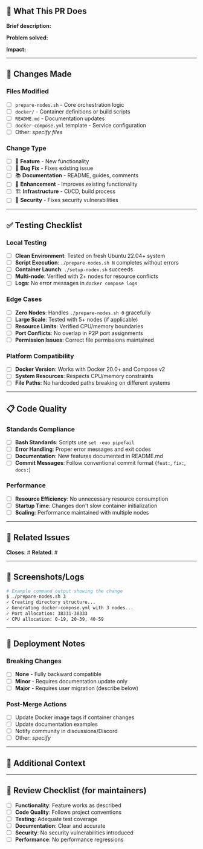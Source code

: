 <!--
Pull Request Template for Gensyn Docker Multi-Node Toolkit
This template helps maintain consistent, high-quality contributions
-->

## 🎯 What This PR Does

**Brief description:**
<!-- One-line summary in imperative mood, e.g., "Add GPU support for multi-node deployments" -->

**Problem solved:**
<!-- What specific issue does this address? Link issues with #123 -->

**Impact:**
<!-- How does this improve the toolkit for users? -->

---

## 🔧 Changes Made

### Files Modified
- [ ] `prepare-nodes.sh` - Core orchestration logic
- [ ] `docker/` - Container definitions or build scripts  
- [ ] `README.md` - Documentation updates
- [ ] `docker-compose.yml` template - Service configuration
- [ ] Other: _specify files_

### Change Type
- [ ] 🚀 **Feature** - New functionality
- [ ] 🐛 **Bug Fix** - Fixes existing issue
- [ ] 📚 **Documentation** - README, guides, comments
- [ ] 🔧 **Enhancement** - Improves existing functionality  
- [ ] 🏗️ **Infrastructure** - CI/CD, build process
- [ ] 🔐 **Security** - Fixes security vulnerabilities

---

## ✅ Testing Checklist

### Local Testing
- [ ] **Clean Environment**: Tested on fresh Ubuntu 22.04+ system
- [ ] **Script Execution**: `./prepare-nodes.sh N` completes without errors
- [ ] **Container Launch**: `./setup-nodex.sh` succeeds
- [ ] **Multi-node**: Verified with 2+ nodes for resource conflicts
- [ ] **Logs**: No error messages in `docker compose logs`

### Edge Cases  
- [ ] **Zero Nodes**: Handles `./prepare-nodes.sh 0` gracefully
- [ ] **Large Scale**: Tested with 5+ nodes (if applicable)  
- [ ] **Resource Limits**: Verified CPU/memory boundaries
- [ ] **Port Conflicts**: No overlap in P2P port assignments
- [ ] **Permission Issues**: Correct file permissions maintained

### Platform Compatibility
- [ ] **Docker Version**: Works with Docker 20.0+ and Compose v2
- [ ] **System Resources**: Respects CPU/memory constraints
- [ ] **File Paths**: No hardcoded paths breaking on different systems

---

## 📋 Code Quality

### Standards Compliance
- [ ] **Bash Standards**: Scripts use `set -euo pipefail`
- [ ] **Error Handling**: Proper error messages and exit codes
- [ ] **Documentation**: New features documented in README.md
- [ ] **Commit Messages**: Follow conventional commit format (`feat:`, `fix:`, `docs:`)

### Performance  
- [ ] **Resource Efficiency**: No unnecessary resource consumption
- [ ] **Startup Time**: Changes don't slow container initialization
- [ ] **Scaling**: Performance maintained with multiple nodes

---

## 🔗 Related Issues

**Closes**: #<!-- issue number -->
**Related**: #<!-- related issues -->

---

## 📸 Screenshots/Logs

<!-- If UI changes or new features, include before/after screenshots -->
<!-- For script changes, include example output -->

```bash
# Example command output showing the change
$ ./prepare-nodes.sh 3
✓ Creating directory structure...
✓ Generating docker-compose.yml with 3 nodes...
✓ Port allocation: 38331-38333
✓ CPU allocation: 0-19, 20-39, 40-59
```

---

## 🚀 Deployment Notes

### Breaking Changes
- [ ] **None** - Fully backward compatible
- [ ] **Minor** - Requires documentation update only
- [ ] **Major** - Requires user migration (describe below)

<!-- If breaking changes, provide migration steps -->

### Post-Merge Actions
- [ ] Update Docker image tags if container changes
- [ ] Update documentation examples
- [ ] Notify community in discussions/Discord
- [ ] Other: _specify_

---

## 💭 Additional Context

<!-- Any additional information reviewers should know -->
<!-- Technical decisions, alternative approaches considered, etc. -->

---

## 👀 Review Checklist (for maintainers)

- [ ] **Functionality**: Feature works as described
- [ ] **Code Quality**: Follows project conventions  
- [ ] **Testing**: Adequate test coverage
- [ ] **Documentation**: Clear and accurate
- [ ] **Security**: No security vulnerabilities introduced
- [ ] **Performance**: No performance regressions